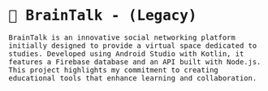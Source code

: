 <samp>
  <h1>🧠 BrainTalk - (Legacy)</h1>
  <p>BrainTalk is an innovative social networking platform initially designed to provide a virtual space dedicated to studies. Developed using Android Studio with Kotlin, it features a Firebase database and an API built with Node.js. This project highlights my commitment to creating educational tools that enhance learning and collaboration.</p>
</samp>
